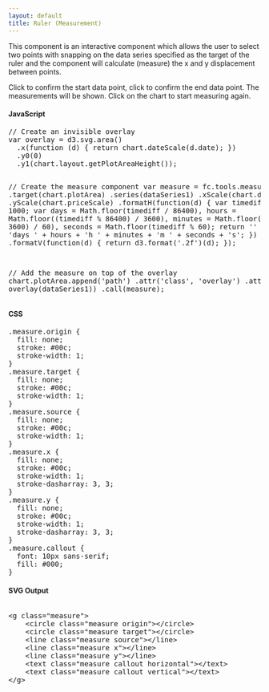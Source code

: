 ```yaml
---
layout: default
title: Ruler (Measurement)
---
```


This component is an interactive component which allows the user to select two points with snapping on the data series specified as the target of the ruler and the component will calculate (measure) the x and y displacement between points.

Click to confirm the start data point, click to confirm the end data point. The measurements will be shown. Click on the chart to start measuring again.

<div id="example_ruler" class="chart"> </div>

<div class="tabs">
  <div>
    <h4>JavaScript</h4>
<pre>
// Create an invisible overlay
var overlay = d3.svg.area()
  .x(function (d) { return chart.dateScale(d.date); })
  .y0(0)
  .y1(chart.layout.getPlotAreaHeight());

// Create the measure component
var measure = fc.tools.measure()
  .target(chart.plotArea)
  .series(dataSeries1)
  .xScale(chart.dateScale)
  .yScale(chart.priceScale)
  .formatH(function(d) { 
    var timediff = d / 1000;
    var days = Math.floor(timediff / 86400),
    hours = Math.floor((timediff % 86400) / 3600),
    minutes = Math.floor((timediff % 3600) / 60),
    seconds = Math.floor(timediff % 60);
    return '' + days + 'days ' + hours + 'h ' + minutes + 'm ' + seconds + 's'; 
  })
  .formatV(function(d) { return d3.format('.2f')(d); });

// Add the measure on top of the overlay
chart.plotArea.append('path')
  .attr('class', 'overlay')
  .attr('d', overlay(dataSeries1))
  .call(measure);
</pre>
  </div>
  <div>
    <h4>CSS</h4>
<pre>
.measure.origin {
  fill: none;
  stroke: #00c;
  stroke-width: 1;
}
.measure.target {
  fill: none;
  stroke: #00c;
  stroke-width: 1;
}
.measure.source {
  fill: none;
  stroke: #00c;
  stroke-width: 1;
}
.measure.x {
  fill: none;
  stroke: #00c;
  stroke-width: 1;
  stroke-dasharray: 3, 3;
}
.measure.y {
  fill: none;
  stroke: #00c;
  stroke-width: 1;
  stroke-dasharray: 3, 3;
}
.measure.callout {
  font: 10px sans-serif;
  fill: #000;
}
</pre>
  </div>
  <div>
    <h4>SVG Output</h4>
<xmp>
<g class="measure">
	<circle class="measure origin"></circle>
	<circle class="measure target"></circle>
	<line class="measure source"></line>
	<line class="measure x"></line>
	<line class="measure y"></line>
	<text class="measure callout horizontal"></text>
	<text class="measure callout vertical"></text>
</g>
</xmp>
  </div>
</div>

<script type="text/javascript">
(function(){
  var chart = createPlotArea(dataSeries1, '#example_ruler');

  // Create the OHLC series
  var ohlc = fc.series.ohlc()
    .xScale(chart.dateScale)
    .yScale(chart.priceScale);

  // Add the primary OHLC series
  chart.plotArea.selectAll('.series').remove();
  chart.plotArea.append('g')
    .attr('class', 'series')
    .datum(dataSeries1)
    .call(ohlc);

  // Create an invisible overlay
  var overlay = d3.svg.area()
    .x(function (d) { return chart.dateScale(d.date); })
    .y0(0)
    .y1(chart.layout.getPlotAreaHeight());

  // Create the measure component
  var measure = fc.tools.measure()
    .target(chart.plotArea)
    .series(dataSeries1)
    .xScale(chart.dateScale)
    .yScale(chart.priceScale)
    .formatH(function(d) { 
      var timediff = d / 1000;
      var days = Math.floor(timediff / 86400),
      hours = Math.floor((timediff % 86400) / 3600),
      minutes = Math.floor((timediff % 3600) / 60),
      seconds = Math.floor(timediff % 60);
      return '' + days + 'days ' + hours + 'h ' + minutes + 'm ' + seconds + 's'; 
    })
    .formatV(function(d) { return d3.format('.2f')(d); });

  // Add the measure on top of the overlay
  chart.plotArea.append('path')
    .attr('class', 'overlay')
    .attr('d', overlay(dataSeries1))
    .call(measure);
}());
</script>
